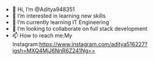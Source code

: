 - 👋 Hi, I’m @Aditya948351
- 👀 I’m interested in learning new skills
- 🌱 I’m currently learning IT Engineering 
- 💞️ I’m looking to collaborate on full stack development 
- 📫 How to reach me:My Instagram:https://www.instagram.com/aditya516227?igsh=MXQ4MjJ6NnR6Z241Ng==

<!---
Aditya948351/Aditya948351 is a ✨ special ✨ repository because its `README.md` (this file) appears on your GitHub profile.
You can click the Preview link to take a look at your changes.
--->
